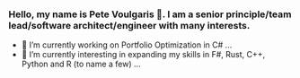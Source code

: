 ### Hello, my name is Pete Voulgaris 👋. I am a senior principle/team lead/software architect/engineer with many interests.

- 🔭 I’m currently working on Portfolio Optimization in C# ...
- 🌱 I’m currently interesting in expanding my skills in F#, Rust, C++, Python and R (to name a few) ...

<!--
**pvoulgaris9398/pvoulgaris9398** is a ✨ _special_ ✨ repository because its `README.md` (this file) appears on your GitHub profile.

Here are some ideas to get you started:

- 🔭 I’m currently working on ...
- 🌱 I’m currently learning ...
- 👯 I’m looking to collaborate on ...
- 🤔 I’m looking for help with ...
- 💬 Ask me about ...
- 📫 How to reach me: ...
- 😄 Pronouns: ...
- ⚡ Fun fact: ...
-->
